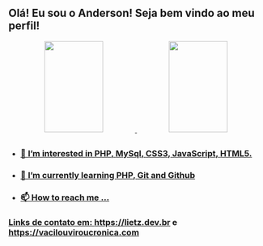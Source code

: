 ## Olá! Eu sou o Anderson! Seja bem vindo ao meu perfil!
<div align="center">
  <a href="https://github.com/andersonlietz">
  <img height="180em" width="48%" src="https://github-readme-stats.vercel.app/api?username=andersonlietz&show_icons=true&theme=dark&include_all_commits=true&count_private=true"/>
  <img height="180em" width="48%" src="https://github-readme-stats.vercel.app/api/top-langs/?username=andersonlietz&layout=compact&langs_count=7&theme=dark"/>
</div>

## 

- ### 👀 I’m interested in **PHP**, **MySql**, **CSS3**, **JavaScript**, **HTML5**.
- ###   🌱 I’m currently learning **PHP**, **Git** and **Github**

- ### 📫 How to reach me ...
### Links de contato em: https://lietz.dev.br e https://vacilouviroucronica.com

<!---
andersonlietz/andersonlietz is a ✨ special ✨ repository because its `README.md` (this file) appears on your GitHub profile.
You can click the Preview link to take a look at your changes.
--->
